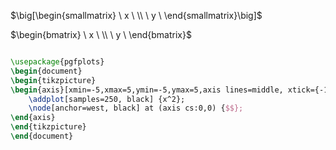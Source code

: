 $\big[\begin{smallmatrix} \ x \ \\ \ y \ \end{smallmatrix}\big]$

$\begin{bmatrix} \ x \ \\ \ y \ \end{bmatrix}$


```tikz

\usepackage{pgfplots}
\begin{document}
\begin{tikzpicture}
\begin{axis}[xmin=-5,xmax=5,ymin=-5,ymax=5,axis lines=middle, xtick={-10,...,10},ytick={-10,...,10}, xlabel=$x$, ylabel=$y$]
    \addplot[samples=250, black] {x^2};
    \node[anchor=west, black] at (axis cs:0,0) {$$};
\end{axis}
\end{tikzpicture}
\end{document}
```
